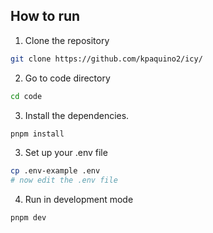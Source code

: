 ## How to run

1. Clone the repository

```bash
git clone https://github.com/kpaquino2/icy/
```

2. Go to code directory

```bash
cd code
```

3. Install the dependencies.

```bash
pnpm install
```

3. Set up your .env file

```bash
cp .env-example .env
# now edit the .env file
```

4. Run in development mode

```bash
pnpm dev
```
